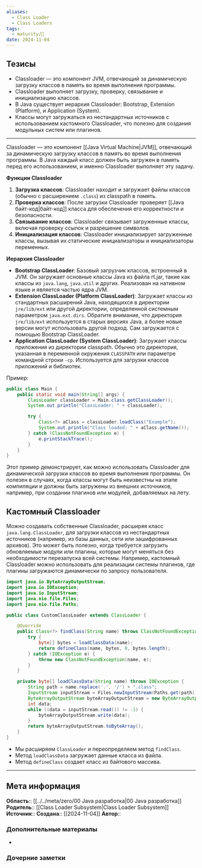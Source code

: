 ```yaml
---
aliases:
  - Class Loader
  - Class Loaders
tags:
  - maturity/🌱
date: 2024-11-04
---
```

## Тезисы
- Classloader — это компонент JVM, отвечающий за динамическую загрузку классов в память во время выполнения программы.
- Classloader выполняет загрузку, проверку, связывание и инициализацию классов.
- В Java существует иерархия Classloader: Bootstrap, Extension (Platform), и Application (System).
- Классы могут загружаться из нестандартных источников с использованием кастомного Classloader, что полезно для создания модульных систем или плагинов.
***

Classloader — это компонент [[Java Virtual Machine|JVM]], отвечающий за динамическую загрузку классов в память во время выполнения программы. В Java каждый класс должен быть загружен в память перед его использованием, и именно Classloader выполняет эту задачу.

**Функции Classloader**
1. **Загрузка классов**: Classloader находит и загружает файлы классов (обычно с расширением `.class`) из classpath в память.
2. **Проверка классов**: После загрузки Classloader проверяет [[Java байт-код|байт-код]] класса для обеспечения его корректности и безопасности.
3. **Связывание классов**: Classloader связывает загруженные классы, включая проверку ссылок и разрешение символов.
4. **Инициализация классов**: Classloader инициализирует загруженные классы, вызывая их статические инициализаторы и инициализаторы переменных.

**Иерархия Classloader**
- **Bootstrap ClassLoader**: Базовый загрузчик классов, встроенный в JVM. Он загружает основные классы Java из файла rt.jar, такие как классы из `java.lang`, `java.util` и других. Реализован на нативном языке и является частью ядра JVM.
- **Extension ClassLoader (Platform ClassLoader)**: Загружает классы из стандартных расширений Java, находящихся в директории `jre/lib/ext` или другой директории, определенной системным параметром `java.ext.dirs`. Обратите внимание, что директория `jre/lib/ext` используется в старых версиях Java, а более новые версии могут использовать другой подход. Сам загружается с помощью Bootstrap ClassLoader.
- **Application ClassLoader (System ClassLoader)**: Загружает классы приложения из директории classpath. Обычно это директория, указанная в переменной окружения `CLASSPATH` или параметре командной строки `-cp`. Используется для загрузки классов приложений и библиотек.

Пример:
```java
public class Main {
    public static void main(String[] args) {
        ClassLoader classLoader = Main.class.getClassLoader();
        System.out.println("ClassLoader: " + classLoader);

        try {
            Class<?> aClass = classLoader.loadClass("Example");
            System.out.println("Class loaded: " + aClass.getName());
        } catch (ClassNotFoundException e) {
            e.printStackTrace();
        }
    }
}
```

Этот пример демонстрирует, как можно использовать Classloader для динамической загрузки классов во время выполнения программы. Он полезен в случаях, когда классы могут быть неизвестны на этапе компиляции и должны быть загружены из внешних источников, например, при создании плагинов или модулей, добавляемых на лету.
## Кастомный Classloader
Можно создавать собственные Classloader, расширяя класс `java.lang.ClassLoader`, для загрузки классов из нестандартных источников (например, из базы данных, сети или зашифрованных архивов). Это может быть полезно, когда требуется загрузить обновляемые модули или плагины, которые могут меняться без необходимости перезапуска всей системы. Например, кастомный Classloader можно использовать для реализации системы плагинов, где плагины загружаются динамически по запросу пользователя.

```java
import java.io.ByteArrayOutputStream;
import java.io.IOException;
import java.io.InputStream;
import java.nio.file.Files;
import java.nio.file.Paths;

public class CustomClassLoader extends ClassLoader {

    @Override
    public Class<?> findClass(String name) throws ClassNotFoundException {
        try {
            byte[] bytes = loadClassData(name);
            return defineClass(name, bytes, 0, bytes.length);
        } catch (IOException e) {
            throw new ClassNotFoundException(name, e);
        }
    }

    private byte[] loadClassData(String name) throws IOException {
        String path = name.replace('.', '/') + ".class";
        InputStream inputStream = Files.newInputStream(Paths.get(path));
        ByteArrayOutputStream byteArrayOutputStream = new ByteArrayOutputStream();
        int data;
        while ((data = inputStream.read()) != -1) {
            byteArrayOutputStream.write(data);
        }
        return byteArrayOutputStream.toByteArray();
    }
}
```

- Мы расширяем `ClassLoader` и переопределяем метод `findClass`.
- Метод `loadClassData` загружает данные класса из файла.
- Метод `defineClass` создает класс из байтового массива.
***
## Мета информация
**Область**:: [[../../meta/zero/00 Java разработка|00 Java разработка]]
**Родитель**:: [[Class Loader Subsystem|Class Loader Subsystem]]
**Источник**:: 
**Создана**:: [[2024-11-04]]
**Автор**:: 
### Дополнительные материалы
- 

### Дочерние заметки
<!-- QueryToSerialize: LIST FROM [[]] WHERE contains(Родитель, this.file.link) or contains(parents, this.file.link) -->

